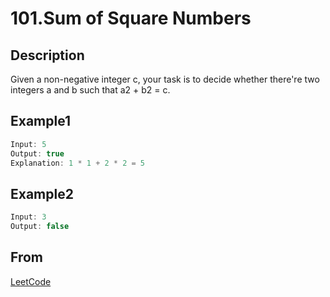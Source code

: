 # 101.Sum of Square Numbers

## Description

Given a non-negative integer c, your task is to decide whether there're two integers a and b such that a2 + b2 = c.

## Example1

```javascript
Input: 5
Output: true
Explanation: 1 * 1 + 2 * 2 = 5
```

## Example2

```javascript
Input: 3
Output: false
```

## From

[LeetCode](https://leetcode.com/problems/sum-of-square-numbers)

